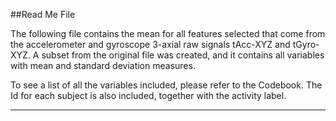 ##Read Me File


The following file contains the mean for all features selected that come from the accelerometer and gyroscope 3-axial raw signals tAcc-XYZ and tGyro-XYZ. A subset from the original file was created, and it contains all variables with mean and standard deviation measures. 

To see a list of all the variables included, please refer to the Codebook.
The Id for each subject is also included, together with the activity label.

-----

